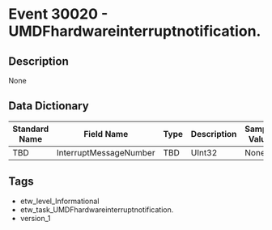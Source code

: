 # Event 30020 - UMDFhardwareinterruptnotification.

## Description
None

## Data Dictionary
|Standard Name|Field Name|Type|Description|Sample Value|
|---|---|---|---|---|
|TBD|InterruptMessageNumber|TBD|UInt32|None|None|

## Tags
* etw_level_Informational
* etw_task_UMDFhardwareinterruptnotification.
* version_1